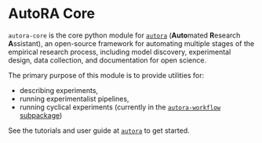# AutoRA Core

`autora-core` is the core python module for [`autora`](https://autoresearch.github.io/autora/) 
(<b>Auto</b>mated <b>R</b>esearch <b>A</b>ssistant), an open-source framework for 
automating multiple stages of the empirical research process, including model discovery, experimental design, data 
collection, and documentation for open science.

The primary purpose of this module is to provide utilities for: 
- describing experiments, 
- running experimentalist pipelines,
- running cyclical experiments (currently in the 
  [`autora-workflow` subpackage](https://github.com/autoresearch/autora-workflow))

See the tutorials and user guide at [`autora`](https://autoresearch.github.io/autora/) to get started.
